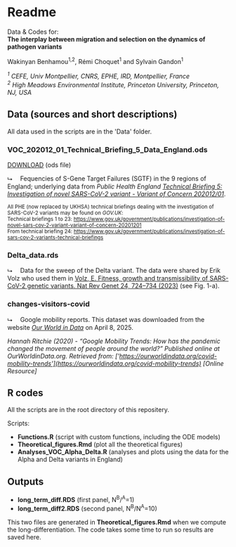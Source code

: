 # Readme

Data & Codes for:<br>
**The interplay between migration and selection on the dynamics of pathogen variants**

Wakinyan Benhamou<sup>1,2</sup>, Rémi Choquet<sup>1</sup> and Sylvain Gandon<sup>1</sup>

*<sup>1</sup> CEFE, Univ Montpellier, CNRS, EPHE, IRD, Montpellier, France*<br>
*<sup>2</sup> High Meadows Environmental Institute, Princeton University, Princeton, NJ, USA*<br>

## Data (sources and short descriptions)

All data used in the scripts are in the 'Data' folder. 

### VOC_202012_01_Technical_Briefing_5_Data_England.ods

[DOWNLOAD](https://assets.publishing.service.gov.uk/government/uploads/system/uploads/attachment_data/file/957631/Variant_of_Concern_VOC_202012_01_Technical_Briefing_5_Data_England.ods) (ods file)

&#11169;&emsp; Fequencies of S-Gene Target Failures (SGTF) in the 9 regions of England; underlying data from *Public Health England* [*Technical Briefing 5: Investigation of novel SARS-CoV-2 variant - Variant of Concern 202012/01*](https://assets.publishing.service.gov.uk/government/uploads/system/uploads/attachment_data/file/959426/Variant_of_Concern_VOC_202012_01_Technical_Briefing_5.pdf).

<sub>All PHE (now  replaced by UKHSA) technical briefings dealing with the investigation of SARS-CoV-2 variants may be found on *GOV.UK*:</sub><br>
<sub>Technical briefings 1 to 23: https://www.gov.uk/government/publications/investigation-of-novel-sars-cov-2-variant-variant-of-concern-20201201</sub><br>
<sub>From technical briefing 24: https://www.gov.uk/government/publications/investigation-of-sars-cov-2-variants-technical-briefings</sub>

### Delta_data.rds

&#11169;&emsp; Data for the sweep of the Delta variant. The data were shared by Erik Volz who used them in [Volz, E. Fitness, growth and transmissibility of SARS-CoV-2 genetic variants. Nat Rev Genet 24, 724–734 (2023)](https://doi.org/10.1038/s41576-023-00610-z) (see Fig. 1-a).

### changes-visitors-covid

&#11169;&emsp; Google mobility reports. This dataset was downloaded from the website [*Our World in Data*](https://ourworldindata.org/covid-mobility-trends) on April 8, 2025.<br>

*Hannah Ritchie (2020) - “Google Mobility Trends: How has the pandemic changed the movement of people around the world?” Published online at OurWorldinData.org. Retrieved from: ['https://ourworldindata.org/covid-mobility-trends'](https://ourworldindata.org/covid-mobility-trends) [Online Resource]*

## R codes

All the scripts are in the root directory of this repositery.

Scripts:
- **Functions.R** (script with custom functions, including the ODE models)
- **Theoretical_figures.Rmd** (plot all the theoretical figures)
- **Analyses_VOC_Alpha_Delta.R** (analyses and plots using the data for the Alpha and Delta variants in England)

## Outputs

- **long_term_diff.RDS** (first panel, N<sup>B</sup>/<sup>A</sup>=1)
- **long_term_diff2.RDS** (second panel, N<sup>B</sup>/N<sup>A</sup>=10)

This two files are generated in **Theoretical_figures.Rmd** when we compute the long-differentiation. The code takes some time to run so results are saved here.
